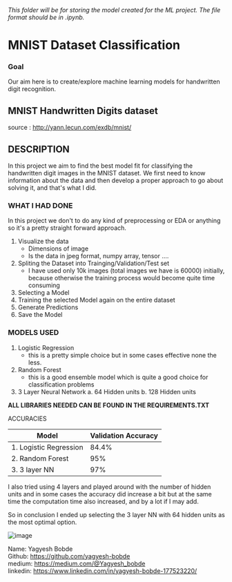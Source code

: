 *This folder will be for storing the model created for the ML project. The file format should be in .ipynb.*

# MNIST Dataset Classification

### Goal  
Our aim here is to create/explore machine learning models for handwritten digit recognition.

## MNIST Handwritten Digits dataset

source : http://yann.lecun.com/exdb/mnist/

## DESCRIPTION

In this project we aim to find the best model fit for classifying the handwritten digit images in the MNIST dataset. We first need to know information about the data and then develop a proper approach to go about solving it, and that's what I did.

### WHAT I HAD DONE
In this project we don't to do any kind of preprocessing or EDA or anything so it's a pretty straight forward approach.
1. Visualize the data 
    - Dimensions of image
    - Is the data in jpeg format, numpy array, tensor ....
2. Spliting the Dataset into Trainging/Validation/Test set
    - I have used only 10k images (total images we have is 60000) initially, because otherwise the training process would become quite time consuming
3. Selecting a Model
4. Training the selected Model again on the entire dataset
5. Generate Predictions 
6. Save the Model

### MODELS USED
1. Logistic Regression 
    - this is a pretty simple choice but in some cases effective none the less.
2. Random Forest 
    - this is a good ensemble model which is quite a good choice for classification problems
3. 3 Layer Neural Network
    a. 64 Hidden units 
    b. 128 Hidden units

**ALL LIBRARIES NEEDED CAN BE FOUND IN THE REQUIREMENTS.TXT**

ACCURACIES

| **Model** | Validation Accuracy | 
| ---| --- |
| 1. Logistic Regression | 84.4% | 
| 2. Random Forest | 95% |
| 3. 3 layer NN | 97% | 

I also tried using 4 layers and played around with the number of hidden units and in some cases the accuracy did increase a bit but at the same time the computation time also increased, and by a lot if I may add. 

So in conclusion I ended up selecting the 3 layer NN with 64 hidden units as the most optimal option.

![image](https://user-images.githubusercontent.com/90238742/145832775-c7c5cc8b-4886-4635-8107-fe105e96cd37.png)



Name: Yagyesh Bobde \
Github: https://github.com/yagyesh-bobde \
medium: https://medium.com/@Yagyesh_bobde \
linkedin: https://www.linkedin.com/in/yagyesh-bobde-177523220/
